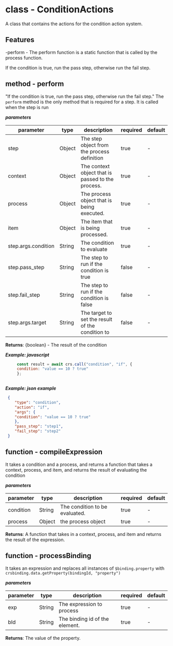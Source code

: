 # class - ConditionActionsA class that contains the actions for the condition action system.  ## Features -perform - The perform function is a static function that is called by the process function.     If the condition is true, run the pass step, otherwise run the fail step.  ## method - perform"If the condition is true, run the pass step, otherwise run the fail step." The `perform` method is the only method that is required for a step. It is called when the step is run    ***parameters***|parameter|type|description|required|default||---------|----|-----------|--------|-------||step|Object|The step object from the process definition|true|-||context|Object|The context object that is passed to the process.|true|-||process|Object|The process object that is being executed.|true|-||item|Object|The item that is being processed.|true|-||step.args.condition|String|The condition to evaluate|true|-||step.pass_step|String|The step to run if the condition is true|false|-||step.fail_step|String|The step to run if the condition is false|false|-||step.args.target|String|The target to set the result of the condition to|false|-|**Returns**: {boolean} - The result of the condition  ***Example: javascript<example>***```js     const result = await crs.call("condition", "if", {       condition: "value == 10 ? true"       };    ```***Example: json example***```json {      "type": "condition",      "action": "if",      "args": {      "condition": "value == 10 ? true"      },      "pass_step": "step1",      "fail_step": "step2"   }  ```## function - compileExpressionIt takes a condition and a process, and returns a function that takes a context, process, and item, and returns the result of evaluating the condition  ***parameters***|parameter|type|description|required|default||---------|----|-----------|--------|-------||condition|String|The condition to be evaluated.|true|-||process|Object|the process object|true|-|**Returns**: A function that takes in a context, process, and item and returns the result of the expression.## function - processBindingIt takes an expression and replaces all instances of `$binding.property` with `crsbinding.data.getProperty(bindingId, "property")`  ***parameters***|parameter|type|description|required|default||---------|----|-----------|--------|-------||exp|String|The expression to process|true|-||bId|String|The binding id of the element.|true|-|**Returns**: The value of the property.